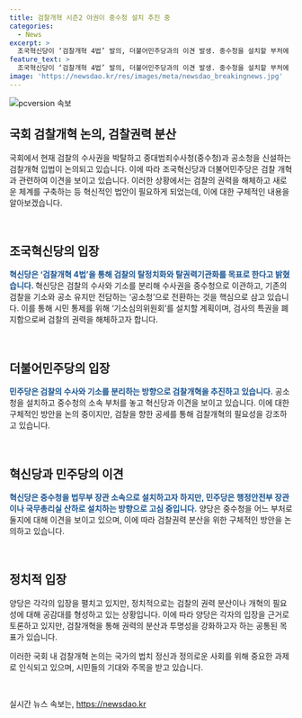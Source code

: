 ```yaml
---
title: 검찰개혁 시즌2 야권이 중수청 설치 추진 중
categories:
  - News
excerpt: >
  조국혁신당이 ‘검찰개혁 4법’ 발의, 더불어민주당과의 이견 발생. 중수청을 설치할 부처에 대한 논란, 혁신당은 법무부, 민주당은 행정안전부나 국무총리실 산하를 고려. 혁신당은 검찰의 수사권을 중수청으로 이양하고 기소권은 공소청으로 분리하는 등 검찰권력 해체를 목표로 함. 민주당도 검찰개혁입법 준비 중으로 수사·기소 분리, 검찰청 폐지 등에 대해 공감대 형성.
feature_text: >
  조국혁신당이 ‘검찰개혁 4법’ 발의, 더불어민주당과의 이견 발생. 중수청을 설치할 부처에 대한 논란, 혁신당은 법무부, 민주당은 행정안전부나 국무총리실 산하를 고려. 혁신당은 검찰의 수사권을 중수청으로 이양하고 기소권은 공소청으로 분리하는 등 검찰권력 해체를 목표로 함. 민주당도 검찰개혁입법 준비 중으로 수사·기소 분리, 검찰청 폐지 등에 대해 공감대 형성.
image: 'https://newsdao.kr/res/images/meta/newsdao_breakingnews.jpg'
---
```


<p><img src="https://newsdao.kr/res/images/meta/newsdao_breakingnews.jpg" alt="pcversion 속보" /></p>

<h2 data-ke-size="size26">국회 검찰개혁 논의, 검찰권력 분산</h2>

<p>국회에서 현재 검찰의 수사권을 박탈하고 중대범죄수사청(중수청)과 공소청을 신설하는 검찰개혁 입법이 논의되고 있습니다. 이에 따라 조국혁신당과 더불어민주당은 검찰 개혁과 관련하여 이견을 보이고 있습니다. 이러한 상황에서는 검찰의 권력을 해체하고 새로운 체계를 구축하는 등 혁신적인 법안이 필요하게 되었는데, 이에 대한 구체적인 내용을 알아보겠습니다.</p>

<p data-ke-size="size16">&nbsp;</p>

<h2 data-ke-size="size24">조국혁신당의 입장</h2>

<p><b><span style="color: #1a5490;">혁신당은 ‘검찰개혁 4법’을 통해 검찰의 탈정치화와 탈권력기관화를 목표로 한다고 밝혔습니다. </span></b>혁신당은 검찰의 수사와 기소를 분리해 수사권을 중수청으로 이관하고, 기존의 검찰을 기소와 공소 유지만 전담하는 ‘공소청’으로 전환하는 것을 핵심으로 삼고 있습니다. 이를 통해 시민 통제를 위해 ‘기소심의위원회’를 설치할 계획이며, 검사의 특권을 폐지함으로써 검찰의 권력을 해체하고자 합니다.</p>

<p data-ke-size="size16">&nbsp;</p>

<h2 data-ke-size="size24">더불어민주당의 입장</h2>

<p><b><span style="color: #1a5490;">민주당은 검찰의 수사와 기소를 분리하는 방향으로 검찰개혁을 추진하고 있습니다.</span></b> 공소청을 설치하고 중수청의 소속 부처를 놓고 혁신당과 이견을 보이고 있습니다. 이에 대한 구체적인 방안을 논의 중이지만, 검찰을 향한 공세를 통해 검찰개혁의 필요성을 강조하고 있습니다.</p>

<p data-ke-size="size16">&nbsp;</p>

<h2 data-ke-size="size24">혁신당과 민주당의 이견</h2>

<p><b><span style="color: #1a5490;">혁신당은 중수청을 법무부 장관 소속으로 설치하고자 하지만, 민주당은 행정안전부 장관이나 국무총리실 산하로 설치하는 방향으로 고심 중입니다.</span></b> 양당은 중수청을 어느 부처로 둘지에 대해 이견을 보이고 있으며, 이에 따라 검찰권력 분산을 위한 구체적인 방안을 논의하고 있습니다.</p>

<p data-ke-size="size16">&nbsp;</p>

<h2 data-ke-size="size24">정치적 입장</h2>

<p>양당은 각각의 입장을 펼치고 있지만, 정치적으로는 검찰의 권력 분산이나 개혁의 필요성에 대해 공감대를 형성하고 있는 상황입니다. 이에 따라 양당은 각자의 입장을 근거로 토론하고 있지만, 검찰개혁을 통해 권력의 분산과 투명성을 강화하고자 하는 공통된 목표가 있습니다.</p>

<p>이러한 국회 내 검찰개혁 논의는 국가의 법치 정신과 정의로운 사회를 위해 중요한 과제로 인식되고 있으며, 시민들의 기대와 주목을 받고 있습니다.</p>

<p data-ke-size="size16">&nbsp;</p>
실시간 뉴스 속보는, <a href="https://newsdao.kr" rel="dofollow">https://newsdao.kr</a>


